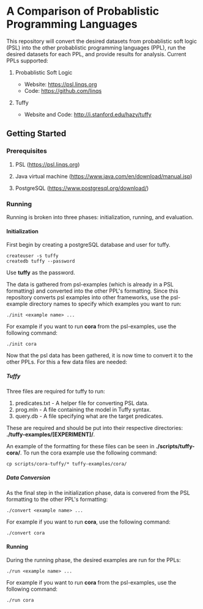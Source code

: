 # A Comparison of Probablistic Programming Languages

This repository will convert the desired datasets from probablistic soft logic (PSL) into the other probablistic programming languages (PPL), run the desired datasets for each PPL, and provide results for analysis. Current PPLs supported:

1) Probablistic Soft Logic

   - Website: https://psl.linqs.org
   - Code: https://github.com/linqs

2) Tuffy

   - Website and Code: http://i.stanford.edu/hazy/tuffy

## Getting Started

### Prerequisites

1) PSL (https://psl.linqs.org)

2) Java virtual machine (https://www.java.com/en/download/manual.jsp)

3) PostgreSQL (https://www.postgresql.org/download/)

### Running

Running is broken into three phases: initialization, running, and evaluation.

#### Initialization

First begin by creating a postgreSQL database and user for tuffy.

```
createuser -s tuffy
createdb tuffy --password
```

Use **tuffy** as the password.

The data is gathered from psl-examples (which is already in a PSL formatting) and converted into the other PPL's formatting. Since this repository converts psl examples into other frameworks, use the psl-example directory names to specify which examples you want to run:

```
./init <example name> ...
```

For example if you want to run **cora** from the psl-examples, use the following command:

```
./init cora
```

Now that the psl data has been gathered, it is now time to convert it to the other PPLs. For this a few data files are needed:

##### Tuffy

Three files are required for tuffy to run:

1) predicates.txt - A helper file for converting PSL data.
2) prog.mln - A file containing the model in Tuffy syntax.
3) query.db - A file specifying what are the target predicates.

These are required and should be put into their respective directories: **./tuffy-examples/[EXPERIMENT]/**.

An example of the formatting for these files can be seen in **./scripts/tuffy-cora/**. To run the cora example use the following command:

```
cp scripts/cora-tuffy/* tuffy-examples/cora/
```

##### Data Conversion

As the final step in the initialization phase, data is convered from the PSL formatting to the other PPL's formatting:

```
./convert <example name> ...
```

For example if you want to run **cora**, use the following command:

```
./convert cora
```

#### Running

During the running phase, the desired examples are run for the PPLs:

```
./run <example name> ...
```

For example if you want to run **cora** from the psl-examples, use the following command:

```
./run cora
```
